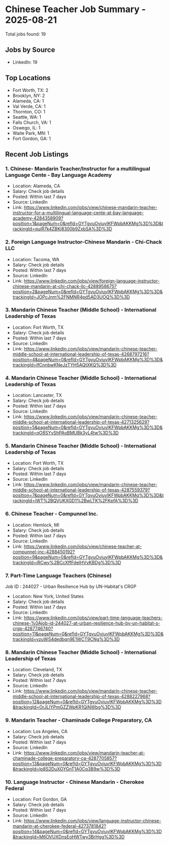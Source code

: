 # Chinese Teacher Job Summary - 2025-08-21

Total jobs found: 19

## Jobs by Source

- LinkedIn: 19

## Top Locations

- Fort Worth, TX: 2
- Brooklyn, NY: 2
- Alameda, CA: 1
- Val Verde, CA: 1
- Thornton, CO: 1
- Seattle, WA: 1
- Falls Church, VA: 1
- Oswego, IL: 1
- Waite Park, MN: 1
- Fort Gordon, GA: 1

## Recent Job Listings

### 1. Chinese- Mandarin Teacher/Instructor for a multilingual Language Cente - Bay Language Academy
- Location: Alameda, CA
- Salary: Check job details
- Posted: Within last 7 days
- Source: LinkedIn
- Link: https://www.linkedin.com/jobs/view/chinese-mandarin-teacher-instructor-for-a-multilingual-language-cente-at-bay-language-academy-4284358909?position=1&pageNum=0&refId=GYTgvuOviuyIKFWpbAKKMg%3D%3D&trackingId=quiR7k4ZBKj8300b9ZxbSA%3D%3D

### 2. Foreign Language Instructor-Chinese Mandarin - Chi-Chack LLC
- Location: Tacoma, WA
- Salary: Check job details
- Posted: Within last 7 days
- Source: LinkedIn
- Link: https://www.linkedin.com/jobs/view/foreign-language-instructor-chinese-mandarin-at-chi-chack-llc-4288958675?position=2&pageNum=0&refId=GYTgvuOviuyIKFWpbAKKMg%3D%3D&trackingId=JOPcJnm%2FNMNR4pd5AD3UOQ%3D%3D

### 3. Mandarin Chinese Teacher (Middle School) - International Leadership of Texas
- Location: Fort Worth, TX
- Salary: Check job details
- Posted: Within last 7 days
- Source: LinkedIn
- Link: https://www.linkedin.com/jobs/view/mandarin-chinese-teacher-middle-school-at-international-leadership-of-texas-4268797216?position=4&pageNum=0&refId=GYTgvuOviuyIKFWpbAKKMg%3D%3D&trackingId=lfCnnbwKNeJzTYH5AQtXKQ%3D%3D

### 4. Mandarin Chinese Teacher (Middle School) - International Leadership of Texas
- Location: Lancaster, TX
- Salary: Check job details
- Posted: Within last 7 days
- Source: LinkedIn
- Link: https://www.linkedin.com/jobs/view/mandarin-chinese-teacher-middle-school-at-international-leadership-of-texas-4271325629?position=5&pageNum=0&refId=GYTgvuOviuyIKFWpbAKKMg%3D%3D&trackingId=qO8SYvShPAoBMUBk3yL4tw%3D%3D

### 5. Mandarin Chinese Teacher (Middle School) - International Leadership of Texas
- Location: Fort Worth, TX
- Salary: Check job details
- Posted: Within last 7 days
- Source: LinkedIn
- Link: https://www.linkedin.com/jobs/view/mandarin-chinese-teacher-middle-school-at-international-leadership-of-texas-4287559379?position=7&pageNum=0&refId=GYTgvuOviuyIKFWpbAKKMg%3D%3D&trackingId=iWT%2BQVUKXGD1%2BwLTK%2FKpfA%3D%3D

### 6. Chinese Teacher - Compunnel Inc.
- Location: Hemlock, MI
- Salary: Check job details
- Posted: Within last 7 days
- Source: LinkedIn
- Link: https://www.linkedin.com/jobs/view/chinese-teacher-at-compunnel-inc-4288450192?position=9&pageNum=0&refId=GYTgvuOviuyIKFWpbAKKMg%3D%3D&trackingId=iRCwy%2BCcXffFdeIHVvKBDg%3D%3D

### 7. Part-Time Language Teachers (Chinese)
Job ID : 244027 - Urban Resilience Hub by UN-Habitat's CRGP
- Location: New York, United States
- Salary: Check job details
- Posted: Within last 7 days
- Source: LinkedIn
- Link: https://www.linkedin.com/jobs/view/part-time-language-teachers-chinese-%0Ajob-id-244027-at-urban-resilience-hub-by-un-habitat-s-crgp-4287746740?position=11&pageNum=0&refId=GYTgvuOviuyIKFWpbAKKMg%3D%3D&trackingId=vzuWS4dedbqn9E1WCT9CNg%3D%3D

### 8. Mandarin Chinese Teacher (Middle School) - International Leadership of Texas
- Location: Cleveland, TX
- Salary: Check job details
- Posted: Within last 7 days
- Source: LinkedIn
- Link: https://www.linkedin.com/jobs/view/mandarin-chinese-teacher-middle-school-at-international-leadership-of-texas-4288227968?position=12&pageNum=0&refId=GYTgvuOviuyIKFWpbAKKMg%3D%3D&trackingId=OrJLIYPmGZZWpKR1QiNWbg%3D%3D

### 9. Mandarin Teacher - Chaminade College Preparatory, CA
- Location: Los Angeles, CA
- Salary: Check job details
- Posted: Within last 7 days
- Source: LinkedIn
- Link: https://www.linkedin.com/jobs/view/mandarin-teacher-at-chaminade-college-preparatory-ca-4287705857?position=13&pageNum=0&refId=GYTgvuOviuyIKFWpbAKKMg%3D%3D&trackingId=lp8S2DuXGYGnT1A0Cq3B9w%3D%3D

### 10. Language Instructor - Chinese Mandarin - Cherokee Federal
- Location: Fort Gordon, GA
- Salary: Check job details
- Posted: Within last 7 days
- Source: LinkedIn
- Link: https://www.linkedin.com/jobs/view/language-instructor-chinese-mandarin-at-cherokee-federal-4273781842?position=14&pageNum=0&refId=GYTgvuOviuyIKFWpbAKKMg%3D%3D&trackingId=M6OVUXDnsEoHWTwy3BrHgg%3D%3D

